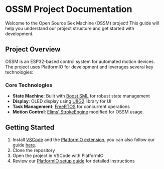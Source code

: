 # OSSM Project Documentation

Welcome to the Open Source Sex Machine (OSSM) project! This guide will help you understand our project structure and get started with development.

## Project Overview

OSSM is an ESP32-based control system for automated motion devices. The project uses PlatformIO for development and leverages several key technologies:

### Core Technologies

- **State Machine**: Built with [Boost SML](https://boost-ext.github.io/sml/) for robust state management
- **Display**: OLED display using [U8G2](https://github.com/olikraus/u8g2) library for UI
- **Task Management**: [FreeRTOS](https://www.freertos.org/) for concurrent operations
- **Motion Control**: [Elims' StrokeEngine](https://github.com/theelims/StrokeEngine) modified for OSSM usage.

## Getting Started

1. Install [VSCode](https://code.visualstudio.com/) and the [PlatformIO extension](https://platformio.org/install/ide?install=vscode), you can also follow our guide [here](PlatformIO.md).
2. Clone the repository
3. Open the project in VSCode with PlatformIO
4. Review our [PlatformIO setup guide](PlatformIO.md) for detailed instructions